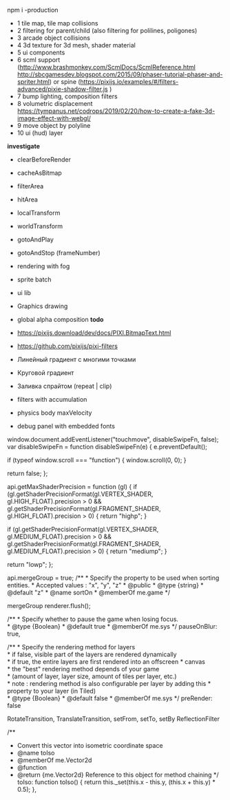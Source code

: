 npm i -production

- 1 tile map, tile map collisions
- 2 filtering for parent/child (also filtering for polilines, poligones)
- 3 arcade object collisions
- 4 3d texture for 3d mesh, shader material
- 5 ui components
- 6 scml support (http://www.brashmonkey.com/ScmlDocs/ScmlReference.html http://sbcgamesdev.blogspot.com/2015/09/phaser-tutorial-phaser-and-spriter.html) 
    or spine (https://pixijs.io/examples/#/filters-advanced/pixie-shadow-filter.js )
- 7 bump lighting, composition filters
- 8 volumetric displacement https://tympanus.net/codrops/2019/02/20/how-to-create-a-fake-3d-image-effect-with-webgl/
- 9 move object by polyline
- 10 ui (hud) layer

**investigate**

- clearBeforeRender
- cacheAsBitmap
- filterArea
- hitArea
- localTransform
- worldTransform
- gotoAndPlay
- gotoAndStop (frameNumber)
- rendering with fog
- sprite batch
- ui lib
- Graphics drawing
- global alpha composition
**todo**

- https://pixijs.download/dev/docs/PIXI.BitmapText.html
- https://github.com/pixijs/pixi-filters


- Линейный градиент с многими точками
- Круговой градиент
- Заливка спрайтом (repeat | clip)

- filters with accumulation
- physics body maxVelocity
- debug panel with embedded fonts


window.document.addEventListener("touchmove", disableSwipeFn, false);
var disableSwipeFn = function disableSwipeFn(e) {
 e.preventDefault();

 if (typeof window.scroll === "function") {
   window.scroll(0, 0);
 }

 return false;
};


api.getMaxShaderPrecision = function (gl) {
 if (gl.getShaderPrecisionFormat(gl.VERTEX_SHADER, gl.HIGH_FLOAT).precision > 0 && gl.getShaderPrecisionFormat(gl.FRAGMENT_SHADER, gl.HIGH_FLOAT).precision > 0) {
   return "highp";
 }

 if (gl.getShaderPrecisionFormat(gl.VERTEX_SHADER, gl.MEDIUM_FLOAT).precision > 0 && gl.getShaderPrecisionFormat(gl.FRAGMENT_SHADER, gl.MEDIUM_FLOAT).precision > 0) {
   return "mediump";
 }

 return "lowp";
};



api.mergeGroup = true;
       /**
        * Specify the property to be used when sorting entities.
        * Accepted values : "x", "y", "z"
        * @public
        * @type {string}
        * @default "z"
        * @name sortOn
        * @memberOf me.game
        */
        
        
mergeGroup 
renderer.flush();

/**
        * Specify whether to pause the game when losing focus.<br>
        * @type {Boolean}
        * @default true
        * @memberOf me.sys
        */
       pauseOnBlur: true,
       
       
       
       
/**
       * Specify the rendering method for layers <br>
       * if false, visible part of the layers are rendered dynamically<br>
       * if true, the entire layers are first rendered into an offscreen
       * canvas<br>
       * the "best" rendering method depends of your game<br>
       * (amount of layer, layer size, amount of tiles per layer, etc.)<br>
       * note : rendering method is also configurable per layer by adding this
       * property to your layer (in Tiled)<br>
       * @type {Boolean}
       * @default false
       * @memberOf me.sys
       */
preRender: false 




RotateTransition, TranslateTransition,
setFrom, setTo, setBy
ReflectionFilter




/**
* Convert this vector into isometric coordinate space
* @name toIso
* @memberOf me.Vector2d
* @function
* @return {me.Vector2d} Reference to this object for method chaining
*/
toIso: function toIso() {
 return this._set(this.x - this.y, (this.x + this.y) * 0.5);
},
        
        

